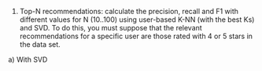 1. Top-N recommendations: calculate the precision, recall and F1 with different values for N (10..100) using user-based
   K-NN (with the best Ks)  and SVD. To do this, you must suppose that the relevant recommendations for a specific user
   are those rated with 4 or 5 stars in the data set.

a) With SVD
